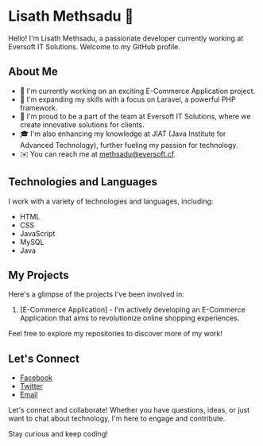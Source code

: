 # Lisath Methsadu 👋

Hello! I'm Lisath Methsadu, a passionate developer currently working at Eversoft IT Solutions. Welcome to my GitHub profile.

## About Me

- 🌱 I'm currently working on an exciting E-Commerce Application project.
- 📖 I'm expanding my skills with a focus on Laravel, a powerful PHP framework.
- 💼 I'm proud to be a part of the team at Eversoft IT Solutions, where we create innovative solutions for clients.
- 🎓 I'm also enhancing my knowledge at JIAT (Java Institute for Advanced Technology), further fueling my passion for technology.
- ✉️ You can reach me at methsadu@eversoft.cf.

## Technologies and Languages

I work with a variety of technologies and languages, including:

- HTML
- CSS
- JavaScript
- MySQL
- Java

## My Projects

Here's a glimpse of the projects I've been involved in:

1. [E-Commerce Application] - I'm actively developing an E-Commerce Application that aims to revolutionize online shopping experiences.

Feel free to explore my repositories to discover more of my work!

## Let's Connect

- [Facebook](https://web.facebook.com/people/Lisath-Methsandu/pfbid0PmENQgsTHL1EDbavv3nbKwgMY1VYcVGH4wrSQkkY7e2EDxobvp1KfVsqFSQkDLa5l/)
- [Twitter](https://twitter.com/lisath_methsadu)
- [Email](mailto:methsadu@eversoft.cf)

Let's connect and collaborate! Whether you have questions, ideas, or just want to chat about technology, I'm here to engage and contribute.

Stay curious and keep coding!
